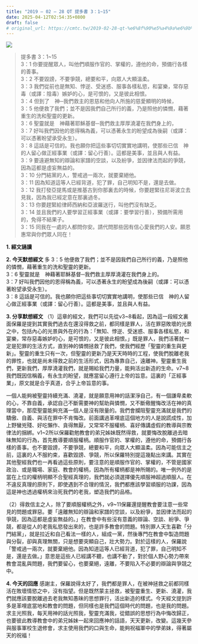 ```yaml
---
title: "2019 – 02 – 28 QT 提多書 3：1~15"
date: 2025-04-12T02:54:35+0800
draft: false
# original_url: https://cmtc.tw/2019-02-28-qt-%e6%8f%90%e5%a4%9a%e6%9b%b8-3%ef%bc%9a115
---
```


![](/images/qt.jpg)
> 提多書 3：1\~15  
> 3：1 你要提醒眾人，叫他們順服作官的、掌權的，遵他的命，預備行各樣的善事。  
> 3：2 不要毀謗，不要爭競，總要和平，向眾人大顯溫柔。  
> 3：3 我們從前也是無知、悖逆、受迷惑、服事各樣私慾，和宴樂，常存惡毒（或譯：陰毒）嫉妒的心，是可恨的，又是彼此相恨。  
> 3：4 但到了　神─我們救主的恩慈和他向人所施的慈愛顯明的時候，  
> 3：5 他便救了我們；並不是因我們自己所行的義，乃是照他的憐憫，藉著重生的洗和聖靈的更新。  
> 3：6 聖靈就是　神藉著耶穌基督─我們救主厚厚澆灌在我們身上的，  
> 3：7 好叫我們因他的恩得稱為義，可以憑著永生的盼望成為後嗣（或譯：可以憑著盼望承受永生）。  
> 3：8 這話是可信的。我也願你把這些事切切實實地講明，使那些已信　神的人留心做正經事業（或譯：留心行善）。這都是美事，並且與人有益。  
> 3：9 要遠避無知的辯論和家譜的空談，以及紛爭，並因律法而起的爭競，因為這都是虛妄無益的。  
> 3：10 分門結黨的人，警戒過一兩次，就要棄絕他。  
> 3：11 因為知道這等人已經背道，犯了罪，自己明知不是，還是去做。  
> 3：12 我打發亞提馬或是推基古到你那裏去的時候，你要趕緊往尼哥波立去見我，因為我已經定意在那裏過冬。  
> 3：13 你要趕緊給律師西納和亞波羅送行，叫他們沒有缺乏。  
> 3：14 並且我們的人要學習正經事業（或譯：要學習行善），預備所需用的，免得不結果子。  
> 3：15 同我在一處的人都問你安。請代問那些因有信心愛我們的人安。願恩惠常與你們眾人同在！

**1. 經文誦讀**

**2.  今天默想經文**
多 3：5 他便救了我們；並不是因我們自己所行的義，乃是照他的憐憫，藉著重生的洗和聖靈的更新。  
3：6 聖靈就是　神藉著耶穌基督─我們救主厚厚澆灌在我們身上的。  
3：7 好叫我們因他的恩得稱為義，可以憑著永生的盼望成為後嗣（或譯：可以憑著盼望承受永生）。  
3：8 這話是可信的。我也願你把這些事切切實實地講明，使那些已信　神的人留心做正經事業（或譯：留心行善）。這都是美事，並且與人有益。

**3. 分享默想經文**
（1）這章的經文，我們可以先從v3\~8看起，因為這一段經文裏面保羅是提到其實我們過去在還沒得救之前，都同樣是罪人，活在罪惡敗壞的光景之中，包括內心的光景與外在的行為：「無知、悖逆、受迷惑、服事各樣私慾，和宴樂，常存惡毒嫉妒的心，是可恨的，又是彼此相恨。」既是罪人，我們活著就一定是犯罪的生活方式，直到神的憐憫拯救了我們，使我們經歷「聖靈的重生與更新」。聖靈的重生只有一次，但聖靈的更新乃是天天時時的工程，使我們脫離老我的罪性，也就是尚未得救之前的生活形式，因為專靠自己，遠離神。聖靈重生我們，更新我們，厚厚澆灌我們，就是賜給我們力量，能夠活出新造的生命。v7\~8我們既因信稱義，有永生的盼望，就應當留心遵行上帝的旨意。這裏的「正經事業」，原文就是合乎真道，合乎上帝旨意的事。

一個人能夠被聖靈持續充滿、澆灌，就是願意用神的話潔淨自己，有一個謙卑柔軟的心，不靠自義，承認自己不斷需要神的幫助與憐憫，又不斷儆醒悔改活在神的真理當中，那麼聖靈能夠充滿一個人是沒有限量的。我們會攔阻聖靈充滿就是我們的驕傲、自義、與活在罪中不肯悔改。前面講過革哩底這個地方的人是說謊成性，加上野蠻兇殘、好吃懶作、貪得無厭，又常常不服權柄、喜好傳講虛假的教導與宗教律法的捆綁。v1\~2所以保羅勸勉教會的弟兄姊妹既然得救，就要悔改脫離過去暗昧無知的行為，首先教導要順服權柄。順服作官的、掌權的，遵他的命，預備行各樣的善事。也不要毀謗，不要爭競，總要和平，向眾人大顯溫柔。因為可能信主之前，這裏的人不服約束，喜歡毀謗、爭競，所以保羅特別提這幾點出來講。其實在其他聖經我們也一再看過這些原則，要注意的是順服作官的、掌權的，不管是國家政治、或是職場、家庭、教會的權柄，因為所有權柄都是神所賜的。唯一例外的是當在上位的權柄明顯不合聖經真理的，我們就必須選擇優先順服神超過順服人。在不違反真理的原則下，即使遇到不合理的情況，我們都應該學習順服的功課，因為這是神也透過權柄來治死我們的老我，塑造我們的品格。

（2）得救信主之人，除了要順服權柄之外，v9\~11保羅還提醒教會要注意一些常見的問題或罪惡。要「遠離無知的辯論和家譜的空談，以及紛爭，並因律法而起的爭競，因為這都是虛妄無益的。」在教會中有些沒有意義的辯論、空談、紛爭、爭競，都是從人的老我私慾發出來的，也是許多教會的問題。特別罪人天生喜歡「分門結黨」，就是拉近和自己看法一樣的人，組成一黨，然後專門在教會中製造問題與分裂，卻與真理無關，只是想要突顯自己，壯大勢力。對於這樣的人，保羅說「警戒過一兩次，就要棄絕他。因為知道這等人已經背道，犯了罪，自己明知不是，還是去做。」意思是這些人已經講不聽，也講不動了，對於個人野心勢力帶來教會混亂與問題，我們要留心，也要棄絕，遠離，不要陷入不必要的辯論與爭競之中。

**4. 今天的回應**
感謝主，保羅說得太好了，我們都是罪人，在被神拯救之前都同樣活在敗壞情慾之中，沒有指望。但是既然蒙主拯救，被聖靈重生、更新、澆灌，我們就應該要脫離過去老我無知愚昧的思想罪行，活出新造的樣式。今天經文提到許多是革哩底當地和教會的問題，但同樣也是我們這個時代的問題，也是我的問題。求主光照我，每天用神的話光照我，聖靈充滿我，從錯誤的思想行為中悔改歸正，也要彼此教導教會中的弟兄姊妹一起來回應神的話語，天天更新，改變。這幾天參與服事軍校生退修會，求主使用我們的口與生命，能夠祝福軍中的學弟妹，得著屬天的祝福！
